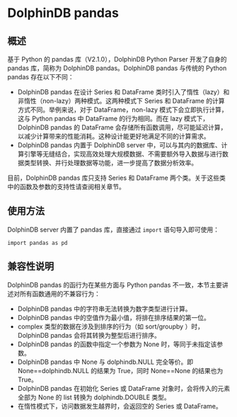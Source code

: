 # DolphinDB pandas

## 概述

基于 Python 的 pandas 库（V2.1.0），DolphinDB Python Parser 开发了自身的 pandas 库，简称为 DolphinDB pandas。DolphinDB pandas 与传统的 Python pandas 存在以下不同：

* DolphinDB pandas 在设计 Series 和 DataFrame 类时引入了惰性（lazy）和非惰性（non-lazy）两种模式。这两种模式下 Series 和 DataFrame 的计算方式不同。举例来说，对于 DataFrame，non-lazy 模式下会立即执行计算，这与 Python pandas 中 DataFrame 的行为相同。而在 lazy 模式下，DolphinDB pandas 的 DataFrame 会存储所有函数调用，尽可能延迟计算，以减少计算带来的性能消耗。这种设计能更好地满足不同的计算需求。
* DolphinDB pandas 内置于 DolphinDB server 中，可以与其内的数据库、计算引擎等无缝结合，实现高效处理大规模数据、不需要额外导入数据与进行数据类型转换、并行处理数据等功能，进一步提高了数据分析效率。

目前，DolphinDB pandas 库只支持 Series 和 DataFrame 两个类。关于这些类中的函数及参数的支持性请查阅相关章节。

## 使用方法

DolphinDB server 内置了 pandas 库，直接通过 `import` 语句导入即可使用：

```
import pandas as pd
```

## 兼容性说明

DolphinDB pandas 的函行为在某些方面与 Python pandas 不一致，本节主要讲述对所有函数通用的不兼容行为：

* DolphinDB pandas 中的字符串无法转换为数字类型进行计算。
* DolphinDB pandas 中的空值作为最小值，将排在排序结果的第一位。
* complex 类型的数据在涉及到排序的行为（如 sort/groupby ）时，DolphinDB pandas 会将其转换为整型后进行排序。
* DolphinDB pandas 的函数中指定一个参数为 None 时，等同于未指定该参数。
* DolphinDB pandas 中 None 与 dolphindb.NULL 完全等价。即 None==dolphindb.NULL 的结果为 True，同时 None==None 的结果也为 True。
* DolphinDB pandas 在初始化 Series 或 DataFrame 对象时，会将传入的元素全部为 None 的 list 转换为 dolphindb.DOUBLE 类型。
* 在惰性模式下，访问数据发生越界时，会返回空的 Series 或 DataFrame。

